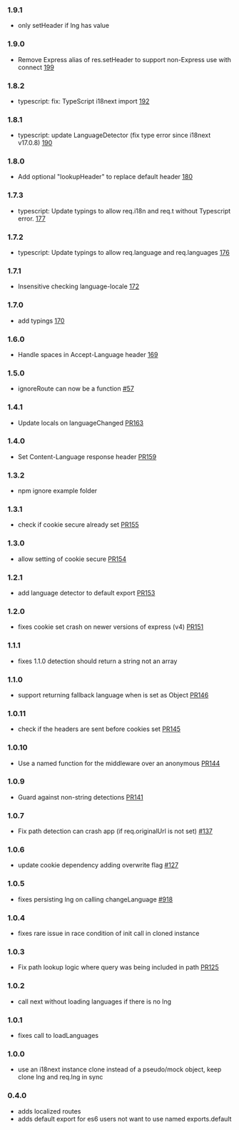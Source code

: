### 1.9.1

- only setHeader if lng has value

### 1.9.0

- Remove Express alias of res.setHeader to support non-Express use with connect [199](https://github.com/i18next/i18next-express-middleware/pull/199)

### 1.8.2

- typescript: fix: TypeScript i18next import [192](https://github.com/i18next/i18next-express-middleware/pull/192)

### 1.8.1

- typescript: update LanguageDetector (fix type error since i18next v17.0.8) [190](https://github.com/i18next/i18next-express-middleware/pull/190)

### 1.8.0

- Add optional "lookupHeader" to replace default header [180](https://github.com/i18next/i18next-express-middleware/pull/180)

### 1.7.3

- typescript: Update typings to allow req.i18n and req.t without Typescript error. [177](https://github.com/i18next/i18next-express-middleware/pull/177)

### 1.7.2

- typescript: Update typings to allow req.language and req.languages [176](https://github.com/i18next/i18next-express-middleware/pull/176)

### 1.7.1

- Insensitive checking language-locale [172](https://github.com/i18next/i18next-express-middleware/pull/172)

### 1.7.0

- add typings [170](https://github.com/i18next/i18next-express-middleware/pull/170)

### 1.6.0

- Handle spaces in Accept-Language header [169](https://github.com/i18next/i18next-express-middleware/pull/169)

### 1.5.0

- ignoreRoute can now be a function [#57](https://github.com/i18next/i18next-express-middleware/issues/57)

### 1.4.1

- Update locals on languageChanged [PR163](https://github.com/i18next/i18next-express-middleware/pull/163)

### 1.4.0

- Set Content-Language response header [PR159](https://github.com/i18next/i18next-express-middleware/pull/159)

### 1.3.2

- npm ignore example folder

### 1.3.1

- check if cookie secure already set [PR155](https://github.com/i18next/i18next-express-middleware/pull/155)

### 1.3.0

- allow setting of cookie secure [PR154](https://github.com/i18next/i18next-express-middleware/pull/154)

### 1.2.1

- add language detector to default export [PR153](https://github.com/i18next/i18next-express-middleware/pull/153)

### 1.2.0

- fixes cookie set crash on newer versions of express (v4) [PR151](https://github.com/i18next/i18next-express-middleware/pull/151)

### 1.1.1

- fixes 1.1.0 detection should return a string not an array

### 1.1.0

- support returning fallback language when is set as Object [PR146](https://github.com/i18next/i18next-express-middleware/pull/146)

### 1.0.11

- check if the headers are sent before cookies set [PR145](https://github.com/i18next/i18next-express-middleware/pull/145)

### 1.0.10

- Use a named function for the middleware over an anonymous [PR144](https://github.com/i18next/i18next-express-middleware/pull/144)

### 1.0.9

- Guard against non-string detections [PR141](https://github.com/i18next/i18next-express-middleware/pull/141)

### 1.0.7

- Fix path detection can crash app (if req.originalUrl is not set) [#137](https://github.com/i18next/i18next-express-middleware/pull/137)

### 1.0.6

- update cookie dependency adding overwrite flag [#127](https://github.com/i18next/i18next-express-middleware/issues/127)

### 1.0.5

- fixes persisting lng on calling changeLanguage [#918](https://github.com/i18next/i18next/issues/918)

### 1.0.4

- fixes rare issue in race condition of init call in cloned instance

### 1.0.3

- Fix path lookup logic where query was being included in path [PR125](https://github.com/i18next/i18next-express-middleware/pull/125)

### 1.0.2

- call next without loading languages if there is no lng

### 1.0.1

- fixes call to loadLanguages

### 1.0.0

- use an i18next instance clone instead of a pseudo/mock object, keep clone lng and req.lng in sync

### 0.4.0

- adds localized routes
- adds default export for es6 users not want to use named exports.default
